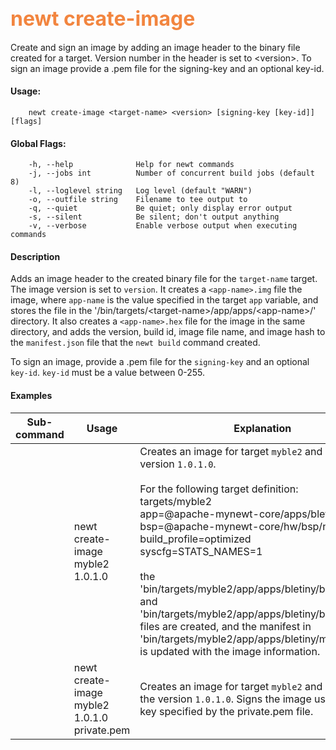 ## <font color="#F2853F" style="font-size:24pt">newt create-image </font>

Create and sign an image by adding an image header to the binary file created for a target. Version number in the header is set to &lt;version&gt;. To sign an image provide a .pem file for the signing-key and an optional key-id.

#### Usage: 

```no-highlight
    newt create-image <target-name> <version> [signing-key [key-id]][flags]
```

#### Global Flags:
```no-highlight
    -h, --help              Help for newt commands
    -j, --jobs int          Number of concurrent build jobs (default 8)
    -l, --loglevel string   Log level (default "WARN")
    -o, --outfile string    Filename to tee output to
    -q, --quiet             Be quiet; only display error output
    -s, --silent            Be silent; don't output anything
    -v, --verbose           Enable verbose output when executing commands
```
#### Description

Adds an image header to the created binary file for the `target-name` target. The image version is set to `version`. It creates a `<app-name>.img` file the image, where `app-name` is the value specified in the target `app` variable, and stores the file in the '/bin/targets/&lt;target-name&gt;/app/apps/&lt;app-name&gt;/' directory. It also creates a `<app-name>.hex` file for the image in the same directory, and adds the version, build id, image file name, and image hash to the `manifest.json` file that the `newt build` command created. 

To sign an image,  provide a .pem file for the `signing-key` and an optional `key-id`. `key-id` must be a value between 0-255.

#### Examples

 Sub-command  | Usage                  | Explanation 
-------------| -----------------------|-----------------
             | newt create-image myble2 1.0.1.0 | Creates an image for target `myble2` and assigns it version `1.0.1.0`. <br> <br> For the following target definition: <br> targets/myble2 <br> app=@apache-mynewt-core/apps/bletiny <br> bsp=@apache-mynewt-core/hw/bsp/nrf52dk <br> build_profile=optimized <br> syscfg=STATS_NAMES=1 <br><br> the 'bin/targets/myble2/app/apps/bletiny/bletiny.img' and 'bin/targets/myble2/app/apps/bletiny/bletiny.hex' files are created, and the manifest in 'bin/targets/myble2/app/apps/bletiny/manifest.json' is updated with the image information.
             | newt create-image myble2 1.0.1.0 private.pem | Creates an image for target `myble2` and assigns it the version `1.0.1.0`. Signs the image using  private key specified by the private.pem file. 

